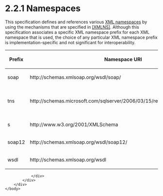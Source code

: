 <html dir="LTR" xmlns:mshelp="http://msdn.microsoft.com/mshelp" xmlns:ddue="http://ddue.schemas.microsoft.com/authoring/2003/5" xmlns:xlink="http://www.w3.org/1999/xlink" xmlns:tool="http://www.microsoft.com/tooltip">
    <head>
        <meta http-equiv="Content-Type" content="text/html; CHARSET=utf-8"></meta>
        <meta name="save" content="history"></meta>
        <title>2.2.1 Namespaces</title>
        <xml>
            <mshelp:toctitle title="2.2.1 Namespaces"></mshelp:toctitle>
            <mshelp:rltitle title="[MS-RSWSSFA]: Namespaces"></mshelp:rltitle>
            <mshelp:keyword index="A" term="e18c4c59-154a-4c0f-b13b-88fd0b3e0197"></mshelp:keyword>
            <mshelp:attr name="DCSext.ContentType" value="open specification"></mshelp:attr>
            <mshelp:attr name="AssetID" value="e18c4c59-154a-4c0f-b13b-88fd0b3e0197"></mshelp:attr>
            <mshelp:attr name="TopicType" value="kbRef"></mshelp:attr>
            <mshelp:attr name="DCSext.Title" value="[MS-RSWSSFA]: Namespaces" />
        </xml>
    </head>
    <body>
        <div id="header">
            <h1 class="heading">2.2.1 Namespaces</h1>
        </div>
        <div id="mainSection">
            <div id="mainBody">
                <div id="allHistory" class="saveHistory"></div>
                <div id="sectionSection0" class="section" name="collapseableSection">
                    

<p>This specification defines and references various <a href="74870060-537e-429d-95e1-0b0783092fb6.md#gt_485f05b3-df3b-45ac-b8bf-d05f5d185a24">XML namespaces</a> by using the
mechanisms that are specified in <a href="https://go.microsoft.com/fwlink/?LinkId=191840">[XMLNS]</a>. Although
this specification associates a specific XML namespace prefix for each XML
namespace that is used, the choice of any particular XML namespace prefix is
implementation-specific and not significant for interoperability. </p>

<table>
 <thead>
  <tr>
   <th>
   <p>Prefix</p>
   </th>
   <th>
   <p>Namespace URI</p>
   </th>
   <th>
   <p>Reference</p>
   </th>
  </tr>
 </thead>
 <tr>
  <td>
  <p>soap</p>
  </td>
  <td>
  <p>http://schemas.xmlsoap.org/wsdl/soap/</p>
  </td>
  <td>
  <p><a href="https://go.microsoft.com/fwlink/?LinkId=90577">[WSDL]</a></p>
  </td>
 </tr>
 <tr>
  <td>
  <p>tns</p>
  </td>
  <td>
  <p>http://schemas.microsoft.com/sqlserver/2006/03/15/reporting/reportingservices</p>
  </td>
  <td>
  <p>Defined in <a href="6a4b0af6-4c00-4cf0-a6cb-3225dddb0293.md">Appendix A</a> of this
  document</p>
  </td>
 </tr>
 <tr>
  <td>
  <p>s</p>
  </td>
  <td>
  <p>http://www.w3.org/2001/XMLSchema</p>
  </td>
  <td>
  <p><a href="https://go.microsoft.com/fwlink/?LinkId=90608">[XMLSCHEMA1]</a></p>
  </td>
 </tr>
 <tr>
  <td>
  <p>soap12</p>
  </td>
  <td>
  <p>http://schemas.xmlsoap.org/wsdl/soap12/</p>
  </td>
  <td>
  <p>[WSDL]</p>
  </td>
 </tr>
 <tr>
  <td>
  <p>wsdl</p>
  </td>
  <td>
  <p>http://schemas.xmlsoap.org/wsdl</p>
  </td>
  <td>
  <p>[WSDL]</p>
  </td>
 </tr>
</table>

<p> </p>


                </div>
            </div>
        </div>
    </body>
</html>